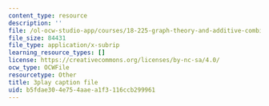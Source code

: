 ```yaml
---
content_type: resource
description: ''
file: /ol-ocw-studio-app/courses/18-225-graph-theory-and-additive-combinatorics-fall-2023/IfwfCe-JZaI_captions.vtt
file_size: 84431
file_type: application/x-subrip
learning_resource_types: []
license: https://creativecommons.org/licenses/by-nc-sa/4.0/
ocw_type: OCWFile
resourcetype: Other
title: 3play caption file
uid: b5fdae30-4e75-4aae-a1f3-116ccb299961
---
```

